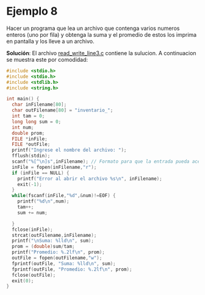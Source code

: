 
# Ejemplo 8

Hacer un programa que lea un archivo que contenga varios numeros enteros (uno por fila) y obtenga la suma y el promedio de estos los imprima en pantalla y los lleve a un archivo.

**Solución**: El archivo [read_write_line3.c](read_write_line3.c) contiene la sulucion. A continuacion se muestra este por comodidad:

```C
#include <stdio.h>
#include <stdio.h>
#include <stdlib.h>
#include <string.h>

int main() {
  char inFilename[80];
  char outFilename[80] = "inventario_";
  int tam = 0;
  long long sum = 0;
  int num;
  double prom;
  FILE *inFile;
  FILE *outFile;
  printf("Ingrese el nombre del archivo: ");
  fflush(stdin);
  scanf("%[^\n]s",inFilename); // Formato para que la entrada pueda aceptar espacios
  inFile = fopen(inFilename,"r");
  if (inFile == NULL) {
    printf("Error al abrir el archivo %s\n", inFilename);
    exit(-1);
  }
  while(fscanf(inFile,"%d",&num)!=EOF) {
    printf("%d\n",num);
    tam++;
    sum += num;

  }
  fclose(inFile);
  strcat(outFilename,inFilename);  
  printf("\nSuma: %lld\n", sum);
  prom = (double)sum/tam;
  printf("Promedio: %.2lf\n", prom);
  outFile = fopen(outFilename,"w");
  fprintf(outFile, "Suma: %lld\n", sum);
  fprintf(outFile, "Promedio: %.2lf\n", prom);
  fclose(outFile);
  exit(0);
}
```
